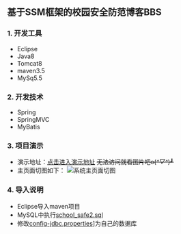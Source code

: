 ## **基于SSM框架的校园安全防范博客BBS**
### 1. 开发工具
  - Eclipse
  - Java8
  - Tomcat8
  - maven3.5
  - MySq5.5
### 2. 开发技术
  - Spring
  - SpringMVC
  - MyBatis
### 3. 项目演示
  - 演示地址：[点击进入演示地址](http://animatecode.com/school_safe2/index.do) ~~无法访问就看图片吧o(*^▽^*)┛~~
  - 主页面切图如下：
      ![系统主页面切图](https://github.com/Aizhuxueliang/school_safe_bbs/blob/master/description_%20document/screenshot.jpg,"系统主页面")
### 4. 导入说明
  - Eclipse导入maven项目
  - MySQL中执行[school_safe2.sql](https://github.com/Aizhuxueliang/school_safe_bbs/blob/master/description_%20document/school_safe2.sql)
  - 修改[config-jdbc.properties](https://github.com/Aizhuxueliang/school_safe_bbs/blob/master/school_safe2/src/main/resources/config-jdbc.properties)]为自己的数据库
  

